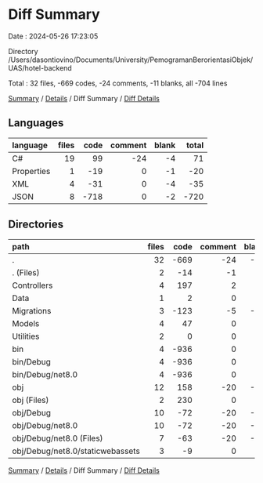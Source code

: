 # Diff Summary

Date : 2024-05-26 17:23:05

Directory /Users/dasontiovino/Documents/University/PemogramanBerorientasiObjek/UAS/hotel-backend

Total : 32 files,  -669 codes, -24 comments, -11 blanks, all -704 lines

[Summary](results.md) / [Details](details.md) / Diff Summary / [Diff Details](diff-details.md)

## Languages
| language | files | code | comment | blank | total |
| :--- | ---: | ---: | ---: | ---: | ---: |
| C# | 19 | 99 | -24 | -4 | 71 |
| Properties | 1 | -19 | 0 | -1 | -20 |
| XML | 4 | -31 | 0 | -4 | -35 |
| JSON | 8 | -718 | 0 | -2 | -720 |

## Directories
| path | files | code | comment | blank | total |
| :--- | ---: | ---: | ---: | ---: | ---: |
| . | 32 | -669 | -24 | -11 | -704 |
| . (Files) | 2 | -14 | -1 | -1 | -16 |
| Controllers | 4 | 197 | 2 | 27 | 226 |
| Data | 1 | 2 | 0 | 0 | 2 |
| Migrations | 3 | -123 | -5 | -29 | -157 |
| Models | 4 | 47 | 0 | 8 | 55 |
| Utilities | 2 | 0 | 0 | -1 | -1 |
| bin | 4 | -936 | 0 | -2 | -938 |
| bin/Debug | 4 | -936 | 0 | -2 | -938 |
| bin/Debug/net8.0 | 4 | -936 | 0 | -2 | -938 |
| obj | 12 | 158 | -20 | -13 | 125 |
| obj (Files) | 2 | 230 | 0 | 0 | 230 |
| obj/Debug | 10 | -72 | -20 | -13 | -105 |
| obj/Debug/net8.0 | 10 | -72 | -20 | -13 | -105 |
| obj/Debug/net8.0 (Files) | 7 | -63 | -20 | -13 | -96 |
| obj/Debug/net8.0/staticwebassets | 3 | -9 | 0 | 0 | -9 |

[Summary](results.md) / [Details](details.md) / Diff Summary / [Diff Details](diff-details.md)